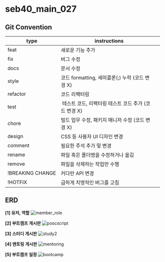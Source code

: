 # seb40_main_027


## Git Convention
<div align=center> 

| type             | instructions                                                  |
| ---------------- | ------------------------------------------------------------- |
| feat             | 새로운 기능 추가                                              |
| fix              | 버그 수정                                                     |
| docs             | 문서 수정                                                     |
| style            | 코드 formatting, 세미콜론(;) 누락 (코드 변경 X)   |
| refactor         | 코드 리팩터링                                                 |
| test             |  테스트 코드, 리팩터링 테스트 코드 추가 (코드 변경 X) |
| chore            | 빌드 업무 수정, 패키지 매니저 수정 (코드 변경 X)      |
| design           | CSS 등 사용자 UI 디자인 변경                                  |
| comment          | 필요한 주석 추가 및 변경                                      |
| rename           | 파일 혹은 폴더명을 수정하거나 옮김            |
| remove           | 파일을 삭제하는 작업만 수행                            |
| !BREAKING CHANGE | 커다란 API 변경                                        |
| !HOTFIX          | 급하게 치명적인 버그를 고침                       |

</div>


## ERD
**[1] 유저, 역할**
![member_role](https://user-images.githubusercontent.com/97827368/205203318-90af07c7-b424-446f-a5be-b3df2bd495b7.JPG)


**[2] 부트캠프 게시판**
![poscscript](https://user-images.githubusercontent.com/97827368/205203340-5bc07f88-e030-49cb-83b6-e2c8b18a106e.JPG)


**[3] 스터디 게시판**
![study2](https://user-images.githubusercontent.com/97827368/205223589-e11c52c1-2b49-435e-b180-346a7ecc871e.JPG)


**[4] 멘토링 게시판**
![mentoring](https://user-images.githubusercontent.com/97827368/205203362-dd7d8531-7677-49cb-9ba8-24c50993b577.JPG)


**[5] 부트캠프 일정**
![bootcamp](https://user-images.githubusercontent.com/97827368/205203365-08354548-6220-4559-8dd9-52032658a793.JPG)
